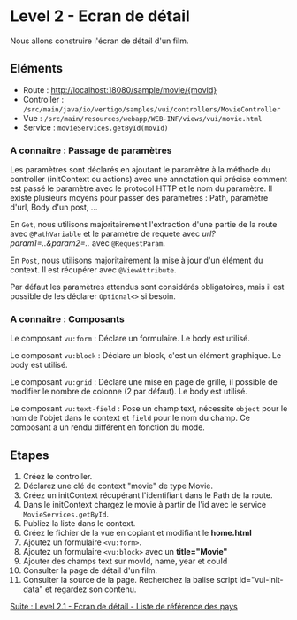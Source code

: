 # Level 2 - Ecran de détail

Nous allons construire l'écran de détail d'un film.

## Eléments

- Route : [http://localhost:18080/sample/movie/{movId}](http://localhost:18080/sample/movie/3678598)
- Controller : `/src/main/java/io/vertigo/samples/vui/controllers/MovieController`
- Vue : `/src/main/resources/webapp/WEB-INF/views/vui/movie.html`
- Service : `movieServices.getById(movId)`

### A connaitre : Passage de paramètres

Les paramètres sont déclarés en ajoutant le paramètre à la méthode du controller (initContext ou actions) 
avec une annotation qui précise comment est passé le paramètre avec le protocol HTTP et le nom du paramètre.
Il existe plusieurs moyens pour passer des paramètres : Path, paramètre d'url, Body d'un post, ...

En `Get`, nous utilisons majoritairement l'extraction d'une partie de la route avec `@PathVariable` et le paramètre de requete avec *url?param1=..&param2=..* avec `@RequestParam`.

En `Post`, nous utilisons majoritairement la mise à jour d'un élément du context. Il est récupérer avec `@ViewAttribute`.

Par défaut les paramètres attendus sont considérés obligatoires, mais il est possible de les déclarer `Optional<>` si besoin.

### A connaitre : Composants

Le composant `vu:form` : Déclare un formulaire. Le body est utilisé.

Le composant `vu:block` : Déclare un block, c'est un élément graphique. Le body est utilisé.

Le composant `vu:grid` : Déclare une mise en page de grille, il possible de modifier le nombre de colonne (2 par défaut). Le body est utilisé.

Le composant `vu:text-field` : Pose un champ text, nécessite `object` pour le nom de l'objet dans le context et `field` pour le nom du champ. 
Ce composant a un rendu différent en fonction du mode.


## Etapes

1. Créez le controller.
1. Déclarez une clé de context "movie" de type Movie.
2. Créez un initContext récupérant l'identifiant dans le Path de la route.
3. Dans le initContext chargez le movie à partir de l'id avec le service `MovieServices.getById`.
4. Publiez la liste dans le context.
5. Créez le fichier de la vue en copiant et modifiant le **home.html**
6. Ajoutez un formulaire `<vu:form>`.
6. Ajoutez un formulaire `<vu:block>` avec un **title="Movie"**
7. Ajouter des champs text sur movId, name, year et couId
8. Consulter la page de détail d'un film.
9. Consulter la source de la page. Recherchez la balise script id="vui-init-data" et regardez son contenu.

[Suite : Level 2.1 - Ecran de détail - Liste de référence des pays](./Level2.1.md)
